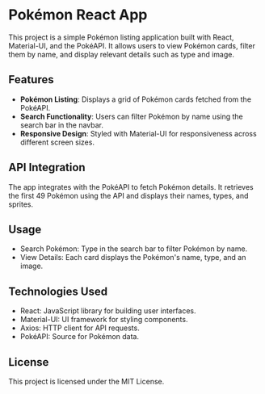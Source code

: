 # Pokémon React App

This project is a simple Pokémon listing application built with React, Material-UI, and the PokéAPI. It allows users to view Pokémon cards, filter them by name, and display relevant details such as type and image.

## Features

- **Pokémon Listing**: Displays a grid of Pokémon cards fetched from the PokéAPI.
- **Search Functionality**: Users can filter Pokémon by name using the search bar in the navbar.
- **Responsive Design**: Styled with Material-UI for responsiveness across different screen sizes.

## API Integration
The app integrates with the PokéAPI to fetch Pokémon details. It retrieves the first 49 Pokémon using the API and displays their names, types, and sprites.

## Usage
* Search Pokémon: Type in the search bar to filter Pokémon by name.
* View Details: Each card displays the Pokémon's name, type, and an image.

## Technologies Used
* React: JavaScript library for building user interfaces.
* Material-UI: UI framework for styling components.
* Axios: HTTP client for API requests.
* PokéAPI: Source for Pokémon data.

## License
This project is licensed under the MIT License.
